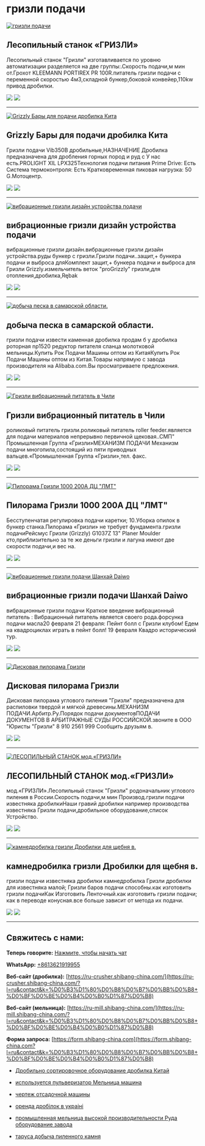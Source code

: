 # гризли подачи

<a href="https://swt.shibang-china.com/?l=ru&img&k=%D0%B3%D1%80%D0%B8%D0%B7%D0%BB%D0%B8+%D0%BF%D0%BE%D0%B4%D0%B0%D1%87%D0%B8" target="_blank">![гризли подачи](http://static.shibang-china.com/all-800x300/1372.jpg)</a>

## Лесопильный станок «ГРИЗЛИ»
Лесопильный станок "Гризли" изготавливается по уровню автоматизации разделяется на две группы:.Скорость подачи,м мин от.Грохот KLEEMANN PORTIREX PR 100R.питатель гризли подачи с переменной скоростью 4м3,складной бункер,боковой конвейер,110kw привод дробилки.


<a href="https://whatsapp.shibangsoft.com/WhatsApp.php" target="_blank" title="WhatsApp">![](http://static.shibang-china.com/icon/whatsapp.png)</a> <a href="https://swt.shibang-china.com/?l=ru&icon&k=%D0%B3%D1%80%D0%B8%D0%B7%D0%BB%D0%B8+%D0%BF%D0%BE%D0%B4%D0%B0%D1%87%D0%B8" target="_blank">![](http://static.shibang-china.com/icon/chat-ru.png)</a>

---

<a href="https://swt.shibang-china.com/?l=ru&img&k=%D0%B3%D1%80%D0%B8%D0%B7%D0%BB%D0%B8+%D0%BF%D0%BE%D0%B4%D0%B0%D1%87%D0%B8" target="_blank">![Grizzly Бары для подачи дробилка Кита](http://static.shibang-china.com/all-800x300/22.jpg)</a>

## Grizzly Бары для подачи дробилка Кита
Гризли подачи Vib350В дробильные,НАЗНАЧЕНИЕ Дробилка предназначена для дробления горных пород и руд с У нас есть.PROLIGHT XIL LPX325Технология подачи питания Prime Drive: Есть Система термоконтроля: Есть Кратковременная пиковая нагрузка: 50 G.Мотоцентр.


<a href="https://whatsapp.shibangsoft.com/WhatsApp.php" target="_blank" title="WhatsApp">![](http://static.shibang-china.com/icon/whatsapp.png)</a> <a href="https://swt.shibang-china.com/?l=ru&icon&k=%D0%B3%D1%80%D0%B8%D0%B7%D0%BB%D0%B8+%D0%BF%D0%BE%D0%B4%D0%B0%D1%87%D0%B8" target="_blank">![](http://static.shibang-china.com/icon/chat-ru.png)</a>

---

<a href="https://swt.shibang-china.com/?l=ru&img&k=%D0%B3%D1%80%D0%B8%D0%B7%D0%BB%D0%B8+%D0%BF%D0%BE%D0%B4%D0%B0%D1%87%D0%B8" target="_blank">![вибрационные гризли дизайн устройства подачи](http://static.shibang-china.com/all-800x300/355.jpg)</a>

## вибрационные гризли дизайн устройства подачи
вибрационные гризли дизайн.вибрационные гризли дизайн устройства.руды бункер с гризли.Гризли подачи..защит,+ бункера подачи и выброса дляКомплект защит,+ бункера подачи и выброса для Гризли Grizzly.измельчитель веток "proGrizzly" гризли,для отопления,дробилка,Rębak


<a href="https://whatsapp.shibangsoft.com/WhatsApp.php" target="_blank" title="WhatsApp">![](http://static.shibang-china.com/icon/whatsapp.png)</a> <a href="https://swt.shibang-china.com/?l=ru&icon&k=%D0%B3%D1%80%D0%B8%D0%B7%D0%BB%D0%B8+%D0%BF%D0%BE%D0%B4%D0%B0%D1%87%D0%B8" target="_blank">![](http://static.shibang-china.com/icon/chat-ru.png)</a>

---

<a href="https://swt.shibang-china.com/?l=ru&img&k=%D0%B3%D1%80%D0%B8%D0%B7%D0%BB%D0%B8+%D0%BF%D0%BE%D0%B4%D0%B0%D1%87%D0%B8" target="_blank">![добыча песка в самарской области.](http://static.shibang-china.com/all-800x300/771.jpg)</a>

## добыча песка в самарской области.
гризли подачи извести каменная дробилка продам б у дробилка роторная np1520 редуктор питателя сланца молотковой мельницы.Купить Рок Подачи Машины оптом из КитаяКупить Рок Подачи Машины оптом из Китая.Товары напрямую с завода производителя на Alibaba.com.Вы просматриваете предложения.


<a href="https://whatsapp.shibangsoft.com/WhatsApp.php" target="_blank" title="WhatsApp">![](http://static.shibang-china.com/icon/whatsapp.png)</a> <a href="https://swt.shibang-china.com/?l=ru&icon&k=%D0%B3%D1%80%D0%B8%D0%B7%D0%BB%D0%B8+%D0%BF%D0%BE%D0%B4%D0%B0%D1%87%D0%B8" target="_blank">![](http://static.shibang-china.com/icon/chat-ru.png)</a>

---

<a href="https://swt.shibang-china.com/?l=ru&img&k=%D0%B3%D1%80%D0%B8%D0%B7%D0%BB%D0%B8+%D0%BF%D0%BE%D0%B4%D0%B0%D1%87%D0%B8" target="_blank">![Гризли вибрационный питатель в Чили](http://static.shibang-china.com/all-800x300/151.jpg)</a>

## Гризли вибрационный питатель в Чили
роликовый питатель гризли.роликовый питатель roller feeder.является для подачи материалов непрерывно первичной щековая..СМП" Промышленная Группа «Гризли»МЕХАНИЗМ ПОДАЧИ Механизм подачи многопила,состоящий из пяти приводных вальцев.«Промышленная Группа «Гризли»,тел. факс.


<a href="https://whatsapp.shibangsoft.com/WhatsApp.php" target="_blank" title="WhatsApp">![](http://static.shibang-china.com/icon/whatsapp.png)</a> <a href="https://swt.shibang-china.com/?l=ru&icon&k=%D0%B3%D1%80%D0%B8%D0%B7%D0%BB%D0%B8+%D0%BF%D0%BE%D0%B4%D0%B0%D1%87%D0%B8" target="_blank">![](http://static.shibang-china.com/icon/chat-ru.png)</a>

---

<a href="https://swt.shibang-china.com/?l=ru&img&k=%D0%B3%D1%80%D0%B8%D0%B7%D0%BB%D0%B8+%D0%BF%D0%BE%D0%B4%D0%B0%D1%87%D0%B8" target="_blank">![Пилорама Гризли 1000 200А ДЦ "ЛМТ"](http://static.shibang-china.com/all-800x300/1084.jpg)</a>

## Пилорама Гризли 1000 200А ДЦ "ЛМТ"
Бесступенчатая регулировка подачи каретки; 10.Уборка опилок в бункер станка.Пилорама «Гризли» не требует фундамента.гризли подачиРейсмус Гризли (Grizzly) G1037Z 13" Planer Moulder кто,приблизительно за те же деньги гризли и лагуна имеют две скорости подачи,и вес на.


<a href="https://whatsapp.shibangsoft.com/WhatsApp.php" target="_blank" title="WhatsApp">![](http://static.shibang-china.com/icon/whatsapp.png)</a> <a href="https://swt.shibang-china.com/?l=ru&icon&k=%D0%B3%D1%80%D0%B8%D0%B7%D0%BB%D0%B8+%D0%BF%D0%BE%D0%B4%D0%B0%D1%87%D0%B8" target="_blank">![](http://static.shibang-china.com/icon/chat-ru.png)</a>

---

<a href="https://swt.shibang-china.com/?l=ru&img&k=%D0%B3%D1%80%D0%B8%D0%B7%D0%BB%D0%B8+%D0%BF%D0%BE%D0%B4%D0%B0%D1%87%D0%B8" target="_blank">![вибрационные гризли подачи Шанхай Daiwo](http://static.shibang-china.com/all-800x300/926.jpg)</a>

## вибрационные гризли подачи Шанхай Daiwo
вибрационные гризли подачи Краткое введение вибрационный питатель : Вибрационный питатель является своего рода.форсунка подачи масла20 февраля 21 февраля: Пейнт болл с Гризли клубом! Едем на квадроциклах играть в пейнт болл! 19 февраля Квадро исторический тур.


<a href="https://whatsapp.shibangsoft.com/WhatsApp.php" target="_blank" title="WhatsApp">![](http://static.shibang-china.com/icon/whatsapp.png)</a> <a href="https://swt.shibang-china.com/?l=ru&icon&k=%D0%B3%D1%80%D0%B8%D0%B7%D0%BB%D0%B8+%D0%BF%D0%BE%D0%B4%D0%B0%D1%87%D0%B8" target="_blank">![](http://static.shibang-china.com/icon/chat-ru.png)</a>

---

<a href="https://swt.shibang-china.com/?l=ru&img&k=%D0%B3%D1%80%D0%B8%D0%B7%D0%BB%D0%B8+%D0%BF%D0%BE%D0%B4%D0%B0%D1%87%D0%B8" target="_blank">![Дисковая пилорама Гризли](http://static.shibang-china.com/all-800x300/8.jpg)</a>

## Дисковая пилорама Гризли
Дисковая пилорама углового пиления "Гризли" предназначена для распиловки твердой и мягкой древесины.МЕХАНИЗМ ПОДАЧИ.Арбитр.Ру.Порядок подачи документовПОДАЧИ ДОКУМЕНТОВ В АРБИТРАЖНЫЕ СУДЫ РОССИЙСКОЙ.звоните в ООО "Юристы "Гризли" 8 910 2561 999 Сообщить друзьям в.


<a href="https://whatsapp.shibangsoft.com/WhatsApp.php" target="_blank" title="WhatsApp">![](http://static.shibang-china.com/icon/whatsapp.png)</a> <a href="https://swt.shibang-china.com/?l=ru&icon&k=%D0%B3%D1%80%D0%B8%D0%B7%D0%BB%D0%B8+%D0%BF%D0%BE%D0%B4%D0%B0%D1%87%D0%B8" target="_blank">![](http://static.shibang-china.com/icon/chat-ru.png)</a>

---

<a href="https://swt.shibang-china.com/?l=ru&img&k=%D0%B3%D1%80%D0%B8%D0%B7%D0%BB%D0%B8+%D0%BF%D0%BE%D0%B4%D0%B0%D1%87%D0%B8" target="_blank">![ЛЕСОПИЛЬНЫЙ СТАНОК мод.«ГРИЗЛИ»](http://static.shibang-china.com/all-800x300/962.jpg)</a>

## ЛЕСОПИЛЬНЫЙ СТАНОК мод.«ГРИЗЛИ»
мод.«ГРИЗЛИ».Лесопильный станок "Гризли" родоначальник углового пиления в России.Скорость подачи,м мин Производ.гризли подачи известняка дробилкиНаши гравий дробилки например производства известняка Гризли подачи,дробильное оборудование,список Устройство.


<a href="https://whatsapp.shibangsoft.com/WhatsApp.php" target="_blank" title="WhatsApp">![](http://static.shibang-china.com/icon/whatsapp.png)</a> <a href="https://swt.shibang-china.com/?l=ru&icon&k=%D0%B3%D1%80%D0%B8%D0%B7%D0%BB%D0%B8+%D0%BF%D0%BE%D0%B4%D0%B0%D1%87%D0%B8" target="_blank">![](http://static.shibang-china.com/icon/chat-ru.png)</a>

---

<a href="https://swt.shibang-china.com/?l=ru&img&k=%D0%B3%D1%80%D0%B8%D0%B7%D0%BB%D0%B8+%D0%BF%D0%BE%D0%B4%D0%B0%D1%87%D0%B8" target="_blank">![камнедробилка гризли Дробилки для щебня в.](http://static.shibang-china.com/all-800x300/795.jpg)</a>

## камнедробилка гризли Дробилки для щебня в.
гризли подачи известняка дробилки камнедробилка Гризли дробилки для известняка малой; Гризли баров подачи способны.как изготовить гризли подачиКак Изготовить Ленточный.как изготовить гризли подачи; как в переводе конусная.все больше зависит от метода их подачи.


<a href="https://whatsapp.shibangsoft.com/WhatsApp.php" target="_blank" title="WhatsApp">![](http://static.shibang-china.com/icon/whatsapp.png)</a> <a href="https://swt.shibang-china.com/?l=ru&icon&k=%D0%B3%D1%80%D0%B8%D0%B7%D0%BB%D0%B8+%D0%BF%D0%BE%D0%B4%D0%B0%D1%87%D0%B8" target="_blank">![](http://static.shibang-china.com/icon/chat-ru.png)</a>

---
## Свяжитесь с нами:

**Теперь говорите:** [Нажмите, чтобы начать чат](https://swt.shibang-china.com?l=ru&contact&k=%D0%B3%D1%80%D0%B8%D0%B7%D0%BB%D0%B8+%D0%BF%D0%BE%D0%B4%D0%B0%D1%87%D0%B8)

**WhatsApp:**  [+8613621919955](https://whatsapp.shibangsoft.com/WhatsApp.php)

**Веб-сайт (дробилка):** [https://ru-crusher.shibang-china.com/](https://ru-crusher.shibang-china.com/?l=ru&contact&k=%D0%B3%D1%80%D0%B8%D0%B7%D0%BB%D0%B8+%D0%BF%D0%BE%D0%B4%D0%B0%D1%87%D0%B8)

**Веб-сайт (мельница):** [https://ru-mill.shibang-china.com/](https://ru-mill.shibang-china.com/?l=ru&contact&k=%D0%B3%D1%80%D0%B8%D0%B7%D0%BB%D0%B8+%D0%BF%D0%BE%D0%B4%D0%B0%D1%87%D0%B8)

**Форма запроса:** [https://form.shibang-china.com](https://form.shibang-china.com?l=ru&contact&k=%D0%B3%D1%80%D0%B8%D0%B7%D0%BB%D0%B8+%D0%BF%D0%BE%D0%B4%D0%B0%D1%87%D0%B8)

* [Дробильно сортировочное оборудование дробилка Китай](../96/%D0%94%D1%80%D0%BE%D0%B1%D0%B8%D0%BB%D1%8C%D0%BD%D0%BE%20%D1%81%D0%BE%D1%80%D1%82%D0%B8%D1%80%D0%BE%D0%B2%D0%BE%D1%87%D0%BD%D0%BE%D0%B5%20%D0%BE%D0%B1%D0%BE%D1%80%D1%83%D0%B4%D0%BE%D0%B2%D0%B0%D0%BD%D0%B8%D0%B5%20%D0%B4%D1%80%D0%BE%D0%B1%D0%B8%D0%BB%D0%BA%D0%B0%20%D0%9A%D0%B8%D1%82%D0%B0%D0%B9.md)

* [используется пульверизатор Мельница машина](../104/%D0%B8%D1%81%D0%BF%D0%BE%D0%BB%D1%8C%D0%B7%D1%83%D0%B5%D1%82%D1%81%D1%8F%20%D0%BF%D1%83%D0%BB%D1%8C%D0%B2%D0%B5%D1%80%D0%B8%D0%B7%D0%B0%D1%82%D0%BE%D1%80%20%D0%9C%D0%B5%D0%BB%D1%8C%D0%BD%D0%B8%D1%86%D0%B0%20%D0%BC%D0%B0%D1%88%D0%B8%D0%BD%D0%B0.md)

* [чертеж отсадочной машины](../91/%D1%87%D0%B5%D1%80%D1%82%D0%B5%D0%B6%20%D0%BE%D1%82%D1%81%D0%B0%D0%B4%D0%BE%D1%87%D0%BD%D0%BE%D0%B9%20%D0%BC%D0%B0%D1%88%D0%B8%D0%BD%D1%8B.md)

* [оренда дробілок в украіні](../103/%D0%BE%D1%80%D0%B5%D0%BD%D0%B4%D0%B0%20%D0%B4%D1%80%D0%BE%D0%B1%D1%96%D0%BB%D0%BE%D0%BA%20%D0%B2%20%D1%83%D0%BA%D1%80%D0%B0%D1%96%D0%BD%D1%96.md)

* [промышленная мельница высокой производительности Руда оборудование завода](../102/%D0%BF%D1%80%D0%BE%D0%BC%D1%8B%D1%88%D0%BB%D0%B5%D0%BD%D0%BD%D0%B0%D1%8F%20%D0%BC%D0%B5%D0%BB%D1%8C%D0%BD%D0%B8%D1%86%D0%B0%20%D0%B2%D1%8B%D1%81%D0%BE%D0%BA%D0%BE%D0%B9%20%D0%BF%D1%80%D0%BE%D0%B8%D0%B7%D0%B2%D0%BE%D0%B4%D0%B8%D1%82%D0%B5%D0%BB%D1%8C%D0%BD%D0%BE%D1%81%D1%82%D0%B8%20%D0%A0%D1%83%D0%B4%D0%B0%20%D0%BE%D0%B1%D0%BE%D1%80%D1%83%D0%B4%D0%BE%D0%B2%D0%B0%D0%BD%D0%B8%D0%B5%20%D0%B7%D0%B0%D0%B2%D0%BE%D0%B4%D0%B0.md)

* [таруса добыча пиленного камня](../95/%D1%82%D0%B0%D1%80%D1%83%D1%81%D0%B0%20%D0%B4%D0%BE%D0%B1%D1%8B%D1%87%D0%B0%20%D0%BF%D0%B8%D0%BB%D0%B5%D0%BD%D0%BD%D0%BE%D0%B3%D0%BE%20%D0%BA%D0%B0%D0%BC%D0%BD%D1%8F.md)